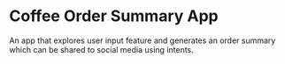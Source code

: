 # Coffee Order Summary App
 An app that explores user input feature and generates an order summary which can be shared to social media using intents.
